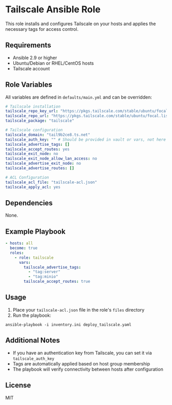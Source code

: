 # Tailscale Ansible Role

This role installs and configures Tailscale on your hosts and applies the necessary tags for access control.

## Requirements

- Ansible 2.9 or higher
- Ubuntu/Debian or RHEL/CentOS hosts
- Tailscale account

## Role Variables

All variables are defined in `defaults/main.yml` and can be overridden:

```yaml
# Tailscale installation
tailscale_repo_key_url: "https://pkgs.tailscale.com/stable/ubuntu/focal.gpg"
tailscale_repo_url: "https://pkgs.tailscale.com/stable/ubuntu/focal.list"
tailscale_package: "tailscale"

# Tailscale configuration
tailscale_domain: "tail9b2ce8.ts.net"
tailscale_auth_key: "" # Should be provided in vault or vars, not here
tailscale_advertise_tags: []
tailscale_accept_routes: yes
tailscale_exit_node: no
tailscale_exit_node_allow_lan_access: no
tailscale_advertise_exit_node: no
tailscale_advertise_routes: []

# ACL Configuration
tailscale_acl_file: "tailscale-acl.json"
tailscale_apply_acl: yes
```

## Dependencies

None.

## Example Playbook

```yaml
- hosts: all
  become: true
  roles:
    - role: tailscale
      vars:
        tailscale_advertise_tags:
          - "tag:server"
          - "tag:minio"
        tailscale_accept_routes: true
```

## Usage

1. Place your `tailscale-acl.json` file in the role's `files` directory
2. Run the playbook:

```
ansible-playbook -i inventory.ini deploy_tailscale.yaml
```

## Additional Notes

- If you have an authentication key from Tailscale, you can set it via `tailscale_auth_key`
- Tags are automatically applied based on host group membership
- The playbook will verify connectivity between hosts after configuration

## License

MIT

